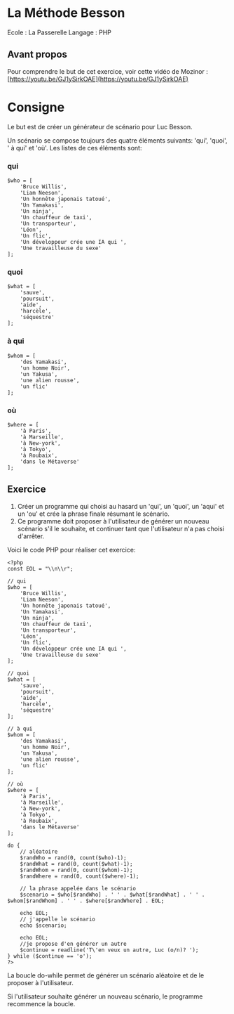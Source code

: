 # La Méthode Besson

Ecole : La Passerelle
Langage : PHP

## Avant propos

Pour comprendre le but de cet exercice, voir cette vidéo de Mozinor : [https://youtu.be/GJ1ySirkOAE](https://youtu.be/GJ1ySirkOAE)


# Consigne

Le but est de créer un générateur de scénario pour Luc Besson. 

Un scénario se compose toujours des quatre éléments suivants: 'qui', 'quoi', ' à qui' et 'où'. Les listes de ces éléments sont:

### qui

```
$who = [
    'Bruce Willis',
    'Liam Neeson',
    'Un honnête japonais tatoué',
    'Un Yamakasi',
    'Un ninja',
    'Un chauffeur de taxi',
    'Un transporteur',
    'Léon',
    'Un flic',
    'Un développeur crée une IA qui ',
    'Une travailleuse du sexe'
];

```

### quoi

```
$what = [
    'sauve',
    'poursuit',
    'aide',
    'harcèle',
    'séquestre'
];

```

### à qui

```
$whom = [
    'des Yamakasi',
    'un homme Noir',
    'un Yakusa',
    'une alien rousse',
    'un flic'
];

```

### où

```
$where = [
    'à Paris',
    'à Marseille',
    'à New-york',
    'à Tokyo',
    'à Roubaix',
    'dans le Métaverse'
];

```

## Exercice

1. Créer un programme qui choisi au hasard un 'qui', un 'quoi', un 'aqui' et un 'ou' et crée la phrase finale résumant le scénario. 
2. Ce programme doit proposer à l'utilisateur de générer un nouveau scénario s'il le souhaite, et continuer tant que l'utilisateur n'a pas choisi d'arrêter.

Voici le code PHP pour réaliser cet exercice:

```
<?php
const EOL = "\\n\\r";

// qui
$who = [
    'Bruce Willis',
    'Liam Neeson',
    'Un honnête japonais tatoué',
    'Un Yamakasi',
    'Un ninja',
    'Un chauffeur de taxi',
    'Un transporteur',
    'Léon',
    'Un flic',
    'Un développeur crée une IA qui ',
    'Une travailleuse du sexe'
];

// quoi
$what = [
    'sauve',
    'poursuit',
    'aide',
    'harcèle',
    'séquestre'
];

// à qui
$whom = [
    'des Yamakasi',
    'un homme Noir',
    'un Yakusa',
    'une alien rousse',
    'un flic'
];

// où
$where = [
    'à Paris',
    'à Marseille',
    'à New-york',
    'à Tokyo',
    'à Roubaix',
    'dans le Métaverse'
];

do {
    // aléatoire
    $randWho = rand(0, count($who)-1);
    $randWhat = rand(0, count($what)-1);
    $randWhom = rand(0, count($whom)-1);
    $randWhere = rand(0, count($where)-1);

    // la phrase appelée dans le scénario
    $scenario = $who[$randWho] . ' ' . $what[$randWhat] . ' ' . $whom[$randWhom] . ' ' . $where[$randWhere] . EOL;

    echo EOL;
    // j'appelle le scénario
    echo $scenario;

    echo EOL;
    //je propose d'en générer un autre
    $continue = readline('T\'en veux un autre, Luc (o/n)? ');
} while ($continue == 'o');
?>

```

La boucle do-while permet de générer un scénario aléatoire et de le proposer à l'utilisateur. 

Si l'utilisateur souhaite générer un nouveau scénario, le programme recommence la boucle.
